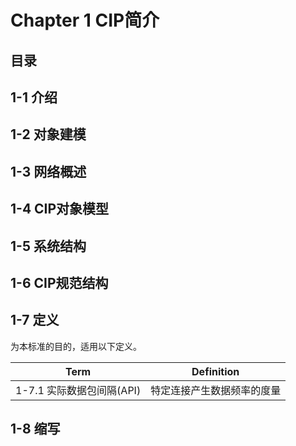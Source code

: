 # Chapter 1 CIP简介

## 目录

## 1-1 介绍
## 1-2 对象建模
## 1-3 网络概述
## 1-4 CIP对象模型
## 1-5 系统结构
## 1-6 CIP规范结构
## 1-7 定义

为本标准的目的，适用以下定义。

|Term                   |Definition              |
|-----------------------|------------------------|
|1-7.1 实际数据包间隔(API)|特定连接产生数据频率的度量|

## 1-8 缩写